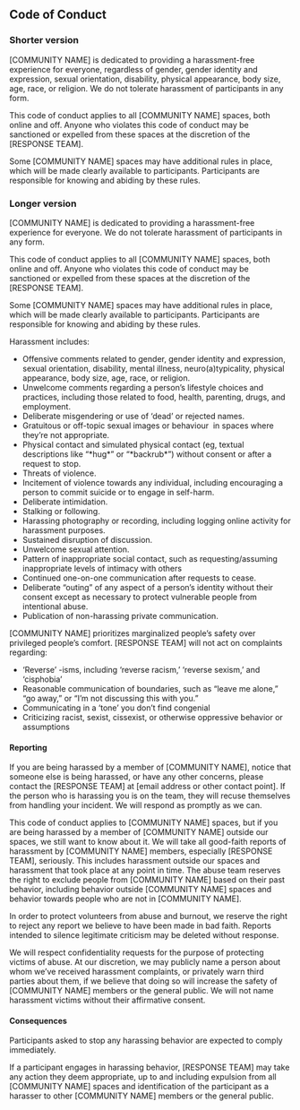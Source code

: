 ## Code of Conduct

### Shorter version

[COMMUNITY NAME] is dedicated to providing a harassment-free experience for everyone, regardless of gender, gender identity and expression, sexual orientation, disability, physical appearance, body size, age, race, or religion. We do not tolerate harassment of participants in any form.

This code of conduct applies to all [COMMUNITY NAME] spaces, both online and off. Anyone who violates this code of conduct may be sanctioned or expelled from these spaces at the discretion of the [RESPONSE TEAM].

Some [COMMUNITY NAME] spaces may have additional rules in place, which will be made clearly available to participants. Participants are responsible for knowing and abiding by these rules.

### Longer version

[COMMUNITY NAME] is dedicated to providing a harassment-free experience for everyone. We do not tolerate harassment of participants in any form.

This code of conduct applies to all [COMMUNITY NAME] spaces, both online and off. Anyone who violates this code of conduct may be sanctioned or expelled from these spaces at the discretion of the [RESPONSE TEAM].

Some [COMMUNITY NAME] spaces may have additional rules in place, which will be made clearly available to participants. Participants are responsible for knowing and abiding by these rules.

Harassment includes:

* Offensive comments related to gender, gender identity and expression, sexual orientation, disability, mental illness, neuro(a)typicality, physical appearance, body size, age, race, or religion.
* Unwelcome comments regarding a person’s lifestyle choices and practices, including those related to food, health, parenting, drugs, and employment.
* Deliberate misgendering or use of ‘dead’ or rejected names.
* Gratuitous or off-topic sexual images or behaviour  in spaces where they’re not appropriate.
* Physical contact and simulated physical contact (eg, textual descriptions like “\*hug\*” or “\*backrub\*”) without consent or after a request to stop.
* Threats of violence.
* Incitement of violence towards any individual, including encouraging a person to commit suicide or to engage in self-harm.
* Deliberate intimidation.
* Stalking or following.
* Harassing photography or recording, including logging online activity for harassment purposes.
* Sustained disruption of discussion.
* Unwelcome sexual attention.
* Pattern of inappropriate social contact, such as requesting/assuming inappropriate levels of intimacy with others
* Continued one-on-one communication after requests to cease.
* Deliberate “outing” of any aspect of a person’s identity without their consent except as necessary to protect vulnerable people from intentional abuse.
* Publication of non-harassing private communication.

[COMMUNITY NAME] prioritizes marginalized people’s safety over privileged people’s comfort. [RESPONSE TEAM] will not act on complaints regarding:

* ‘Reverse’ -isms, including ‘reverse racism,’ ‘reverse sexism,’ and ‘cisphobia’
* Reasonable communication of boundaries, such as “leave me alone,” “go away,” or “I’m not discussing this with you.”
* Communicating in a ‘tone’ you don’t find congenial
* Criticizing racist, sexist, cissexist, or otherwise oppressive behavior or assumptions

#### Reporting

If you are being harassed by a member of [COMMUNITY NAME], notice that someone else is being harassed, or have any other concerns, please contact the [RESPONSE TEAM] at [email address or other contact point]. If the person who is harassing you is on the team, they will recuse themselves from handling your incident. We will respond as promptly as we can.

This code of conduct applies to [COMMUNITY NAME] spaces, but if you are being harassed by a member of [COMMUNITY NAME] outside our spaces, we still want to know about it. We will take all good-faith reports of harassment by [COMMUNITY NAME] members, especially [RESPONSE TEAM], seriously. This includes harassment outside our spaces and harassment that took place at any point in time. The abuse team reserves the right to exclude people from [COMMUNITY NAME] based on their past behavior, including behavior outside [COMMUNITY NAME] spaces and behavior towards people who are not in [COMMUNITY NAME].

In order to protect volunteers from abuse and burnout, we reserve the right to reject any report we believe to have been made in bad faith. Reports intended to silence legitimate criticism may be deleted without response.

We will respect confidentiality requests for the purpose of protecting victims of abuse. At our discretion, we may publicly name a person about whom we’ve received harassment complaints, or privately warn third parties about them, if we believe that doing so will increase the safety of [COMMUNITY NAME] members or the general public. We will not name harassment victims without their affirmative consent.

#### Consequences

Participants asked to stop any harassing behavior are expected to comply immediately.

If a participant engages in harassing behavior, [RESPONSE TEAM] may take any action they deem appropriate, up to and including expulsion from all [COMMUNITY NAME] spaces and identification of the participant as a harasser to other [COMMUNITY NAME] members or the general public.